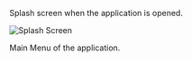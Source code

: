 Splash screen when the application is opened. 

![Splash Screen](https://user-images.githubusercontent.com/71825311/121157606-9ef1ac80-c841-11eb-8f24-35d63b58a9fe.JPG)

Main Menu of the application.



